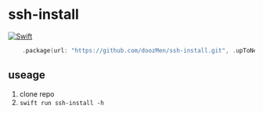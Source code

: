 # ssh-install
[![Swift](https://github.com/doozMen/ssh-install/actions/workflows/swift.yml/badge.svg)](https://github.com/doozMen/ssh-install/actions/workflows/swift.yml)

```swift
    .package(url: "https://github.com/doozMen/ssh-install.git", .upToNextMajor(from: "0.0.1"))
```
## useage

1. clone repo
2. `swift run ssh-install -h`
